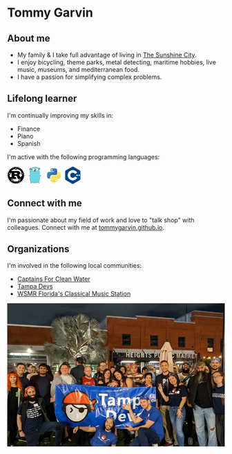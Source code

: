 # Tommy Garvin

## About me

- My family & I take full advantage of living in [The Sunshine City](https://www.stpete.org/visitors/about_st_pete.php).
- I enjoy bicycling, theme parks, metal detecting, maritime hobbies, live music, museums, and mediterranean food.
- I have a passion for simplifying complex problems.

## Lifelong learner

I'm continually improving my skills in:

- Finance
- Piano
- Spanish

I'm active with the following programming languages:

<a href="https://www.rust-lang.org/"><img src="https://raw.githubusercontent.com/devicons/devicon/master/icons/rust/rust-original.svg" alt="Rust" height="40"></a>
<a href="https://go.dev/"><img src="https://raw.githubusercontent.com/devicons/devicon/master/icons/go/go-original.svg" alt="Go" height="40"></a>
<a href="https://www.python.org/"><img src="https://raw.githubusercontent.com/devicons/devicon/master/icons/python/python-original.svg" alt="Python" height="40"></a>
<a href="https://isocpp.org/"><img src="https://raw.githubusercontent.com/devicons/devicon/master/icons/cplusplus/cplusplus-plain.svg" alt="C++" height="40"></a>

## Connect with me

I'm passionate about my field of work and love to "talk shop" with colleagues. Connect with me at [tommygarvin.github.io](https://tommygarvin.github.io/).

## Organizations

I'm involved in the following local communities:

- [Captains For Clean Water](https://captainsforcleanwater.org/)
- [Tampa Devs](https://www.tampadevs.com/)
- [WSMR Florida's Classical Music Station](https://wsmr.org/)

![Tampa Devs](./images/tampadevs.png)
